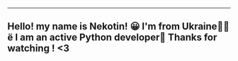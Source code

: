 ----------------------------------------------------------------------------------------------
Hello! my name is Nekotin! 😀
I'm from Ukraine💙💛ё
I am an active Python developer🐍
     Thanks for watching ! <3
-----------------------------------------------------------------------------------------------     
